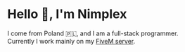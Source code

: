 # Hello 👋, I'm Nimplex
I come from Poland 🇵🇱, and I am a full-stack programmer.<br>
Currently I work mainly on my [FiveM server](https://4rdm.pl/).
